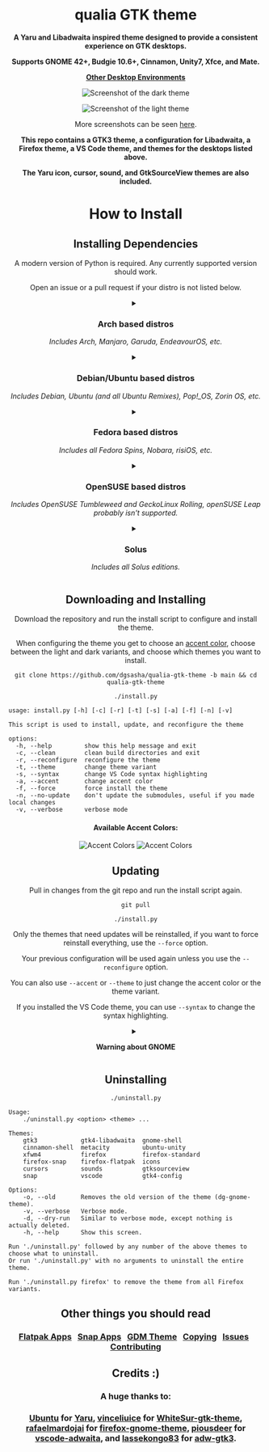 <div align="center">

# qualia GTK theme
**A Yaru and Libadwaita inspired theme designed to provide a consistent experience on GTK desktops.**

**Supports GNOME 42+, Budgie 10.6+, Cinnamon, Unity7, Xfce, and Mate.**

**[Other Desktop Environments](https://github.com/dgsasha/qualia-gtk-theme/wiki/Other-Desktop-Environments)**

![Screenshot of the dark theme](.github/images/dark.png)

![Screenshot of the light theme](.github/images/light.png)

More screenshots can be seen [here](.github/SCREENSHOTS.md).

**This repo contains a GTK3 theme, a configuration for Libadwaita, a Firefox theme, a VS Code theme, and themes for the desktops listed above.**
  
**The Yaru icon, cursor, sound, and GtkSourceView themes are also included.**

# How to Install

## Installing Dependencies

A modern version of Python is required. Any currently supported version should work.

Open an issue or a pull request if your distro is not listed below.

<details>
<summary>

### Arch based distros
*Includes Arch, Manjaro, Garuda, EndeavourOS, etc.*

</summary>

```
sudo pacman -S sassc git ninja meson rsync
```

**If using GNOME, also run this and then log out and log back in:**

```
sudo pacman -S gnome-shell-extensions
```

</details>

<details>
<summary>

### Debian/Ubuntu based distros
*Includes Debian, Ubuntu (and all Ubuntu Remixes), Pop!_OS, Zorin OS, etc.*

</summary>

<details>
<summary>

#### Debian base >= 'bookworm' or Ubuntu base >= 22.04
*Also includes [bullseye-backports](https://backports.debian.org/Instructions/) and Debian branches like sid/testing.*

</summary>

```
sudo apt-get install sassc git ninja-build meson
```

**If using GNOME, also run this and then log out and log back in:**

```
sudo apt-get install gnome-shell-extensions
```

</details>

<details>
<summary>

#### Debian base <= 'bullseye' or Ubuntu base <= 20.04
*Includes some Ubuntu based distros like Zorin OS.*

*The GNOME Shell theme will not work on distros this old.*

</summary>

```
sudo apt-get install sassc git ninja-build python3-pip gnome-shell-extensions
```
```
sudo pip install meson ninja
```
**If using GNOME, also run this and then log out and log back in:**
```
sudo apt-get install gnome-shell-extensions
```

</details>

</details>

<details>
<summary>

### Fedora based distros
*Includes all Fedora Spins, Nobara, risiOS, etc.*

</summary>

```
sudo dnf install sassc git ninja-build meson gnome-shell-extension-user-theme
```

**If using GNOME, also run this and then log out and log back in:**

```
sudo dnf install gnome-shell-extension-user-theme
```

</details>

<details>
<summary>

### OpenSUSE based distros
*Includes OpenSUSE Tumbleweed and GeckoLinux Rolling, openSUSE Leap probably isn't supported.*

</summary>

```
sudo zypper install sassc git ninja meson gnome-shell-extension-user-theme
```

**If using GNOME, also run this and then log out and log back in:**

```
sudo zypper install gnome-shell-extension-user-theme
```

</details>

<details>
<summary>

### Solus
*Includes all Solus editions.*

</summary>

```
sudo eopkg install sassc git ninja meson rsync gnome-shell-extensions
```

**If using GNOME, also run this and then log out and log back in:**

```
sudo eopkg install gnome-shell-extensions
```

</details>

## Downloading and Installing

Download the repository and run the install script to configure and install the theme.

When configuring the theme you get to choose an [accent color](#available-accent-colors), choose between the light and dark variants, and choose which themes you want to install.

```
git clone https://github.com/dgsasha/qualia-gtk-theme -b main && cd qualia-gtk-theme
```
```
./install.py
```

</div>

```
usage: install.py [-h] [-c] [-r] [-t] [-s] [-a] [-f] [-n] [-v]

This script is used to install, update, and reconfigure the theme

options:
  -h, --help         show this help message and exit
  -c, --clean        clean build directories and exit
  -r, --reconfigure  reconfigure the theme
  -t, --theme        change theme variant
  -s, --syntax       change VS Code syntax highlighting
  -a, --accent       change accent color
  -f, --force        force install the theme
  -n, --no-update    don't update the submodules, useful if you made local changes
  -v, --verbose      verbose mode
```

<div align="center">

#### Available Accent Colors:
![Accent Colors](.github/images/accents-dark.svg#gh-dark-mode-only)
![Accent Colors](.github/images/accents-light.svg#gh-light-mode-only)

## Updating

Pull in changes from the git repo and run the install script again.

```
git pull
```
```
./install.py
```

Only the themes that need updates will be reinstalled, if you want to force reinstall everything, use the `--force` option.

Your previous configuration will be used again unless you use the `--reconfigure` option.

You can also use `--accent` or `--theme` to just change the accent color or the theme variant.

If you installed the VS Code theme, you can use `--syntax` to change the syntax highlighting.

<details>
<summary>

**Warning about GNOME**

</summary>

The GNOME Shell often changes a lot between major releases. For this reason you will always need to run `./install.py` after updating GNOME to make sure the latest version of the theme is installed. You should probably do this for other desktops as well, just in case there are changes.

You should also probably avoid using alpha builds of GNOME because I might not have the theme updated to support them yet.

</details>

## Uninstalling
```
./uninstall.py
```

</div>

```
Usage:
    ./uninstall.py <option> <theme> ...

Themes:
    gtk3            gtk4-libadwaita  gnome-shell
    cinnamon-shell  metacity         ubuntu-unity
    xfwm4           firefox          firefox-standard
    firefox-snap    firefox-flatpak  icons
    cursors         sounds           gtksourceview
    snap            vscode           gtk4-config

Options:
    -o, --old       Removes the old version of the theme (dg-gnome-theme).
    -v, --verbose   Verbose mode.
    -d, --dry-run   Similar to verbose mode, except nothing is actually deleted.
    -h, --help      Show this screen.

Run './uninstall.py' followed by any number of the above themes to choose what to uninstall.
Or run './uninstall.py' with no arguments to uninstall the entire theme.

Run './uninstall.py firefox' to remove the theme from all Firefox variants.
```

<div align="center">

## Other things you should read

### [Flatpak Apps](https://github.com/dgsasha/qualia-gtk-theme/wiki/Flatpak-Apps) &nbsp; [Snap Apps](https://github.com/dgsasha/qualia-gtk-theme/wiki/Snap-Apps) &nbsp; [GDM Theme](https://github.com/dgsasha/qualia-gtk-theme/wiki/GDM-Theme) &nbsp; [Copying](https://github.com/dgsasha/qualia-gtk-theme/wiki/Copying) &nbsp; [Issues](https://github.com/dgsasha/qualia-gtk-theme/wiki/Issues) &nbsp; [Contributing](https://github.com/dgsasha/qualia-gtk-theme/wiki/Contributing)

## Credits :)
### A huge thanks to:
### [Ubuntu](https://ubuntu.com/) for [Yaru](https://github.com/ubuntu/yaru), [vinceliuice](https://github.com/vinceliuice) for [WhiteSur-gtk-theme](https://github.com/vinceliuice/WhiteSur-gtk-theme), [rafaelmardojai](https://github.com/rafaelmardojai) for [firefox-gnome-theme](https://github.com/rafaelmardojai/firefox-gnome-theme), [piousdeer](https://github.com/piousdeer) for [vscode-adwaita](https://github.com/piousdeer/vscode-adwaita), and [lassekongo83](https://github.com/lassekongo83) for [adw-gtk3](https://github.com/lassekongo83/adw-gtk3).
